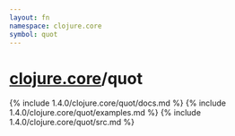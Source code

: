```yaml
---
layout: fn
namespace: clojure.core
symbol: quot
---
```


# [clojure.core](../)/quot

{% include 1.4.0/clojure.core/quot/docs.md %}
{% include 1.4.0/clojure.core/quot/examples.md %}
{% include 1.4.0/clojure.core/quot/src.md %}

